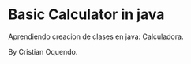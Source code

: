 # Basic Calculator in java 

Aprendiendo creacion de clases en java: Calculadora.

By Cristian Oquendo.
